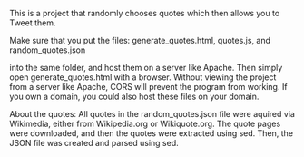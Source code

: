This is a project that randomly chooses quotes which then allows you to Tweet them.

Make sure that you put the files: 
generate_quotes.html, quotes.js, and random_quotes.json

into the same folder, and host them on a server like Apache. Then simply open generate_quotes.html with a browser. Without viewing the project from a server like Apache, CORS will prevent the program from working. If you own a domain, you could also host these files on your domain.

About the quotes:
All quotes in the random_quotes.json file were aquired via Wikimedia, either from Wikipedia.org or Wikiquote.org.
The quote pages were downloaded, and then the quotes were extracted using sed. Then, the JSON file was created and parsed using sed.
